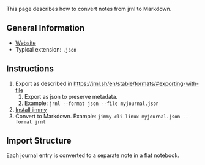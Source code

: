 This page describes how to convert notes from jrnl to Markdown.

## General Information

- [Website](https://jrnl.sh/)
- Typical extension: `.json`

## Instructions

1. Export as described in <https://jrnl.sh/en/stable/formats/#exporting-with-file>
    1. Export as json to preserve metadata.
    2. Example: `jrnl --format json --file myjournal.json`
2. [Install jimmy](../index.md#installation)
3. Convert to Markdown. Example: `jimmy-cli-linux myjournal.json --format jrnl`

## Import Structure

Each journal entry is converted to a separate note in a flat notebook.
